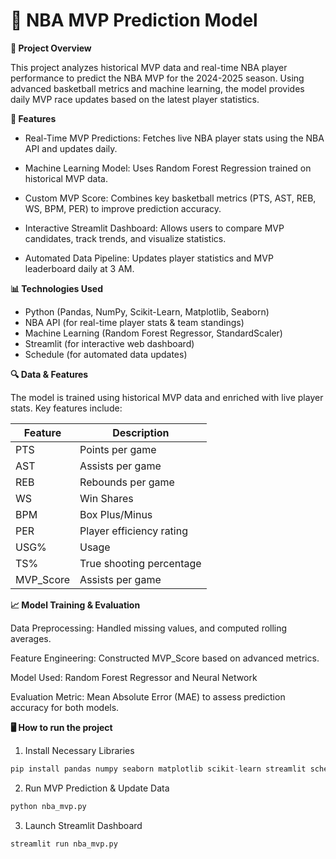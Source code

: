 # 🏀 NBA MVP Prediction Model

**📌 Project Overview**

This project analyzes historical MVP data and real-time NBA player performance to predict the NBA MVP for the 2024-2025 season. Using advanced basketball metrics and machine learning, the model provides daily MVP race updates based on the latest player statistics.

**🚀 Features**

- Real-Time MVP Predictions: Fetches live NBA player stats using the NBA API and updates daily.

- Machine Learning Model: Uses Random Forest Regression trained on historical MVP data.

- Custom MVP Score: Combines key basketball metrics (PTS, AST, REB, WS, BPM, PER) to improve prediction accuracy.

- Interactive Streamlit Dashboard: Allows users to compare MVP candidates, track trends, and visualize statistics.

- Automated Data Pipeline: Updates player statistics and MVP leaderboard daily at 3 AM.


**📊 Technologies Used**

- Python (Pandas, NumPy, Scikit-Learn, Matplotlib, Seaborn)
- NBA API (for real-time player stats & team standings)
- Machine Learning (Random Forest Regressor, StandardScaler)
- Streamlit (for interactive web dashboard)
- Schedule (for automated data updates)

**🔍 Data & Features**

The model is trained using historical MVP data and enriched with live player stats. Key features include:

| Feature | Description |
| ------------- | ------------- |
| PTS | Points per game |
| AST | Assists per game|
| REB | Rebounds per game|
| WS | Win Shares|
| BPM | Box Plus/Minus|
| PER | Player efficiency rating|
| USG% | Usage|
| TS% | True shooting percentage|
| MVP_Score | Assists per game|

**📈 Model Training & Evaluation**

Data Preprocessing: Handled missing values, and computed rolling averages. 

Feature Engineering: Constructed MVP_Score based on advanced metrics.

Model Used: Random Forest Regressor and Neural Network

Evaluation Metric: Mean Absolute Error (MAE) to assess prediction accuracy for both models. 

**🖥️ How to run the project**

1) Install Necessary Libraries

```python
pip install pandas numpy seaborn matplotlib scikit-learn streamlit schedule nba_api
```

2) Run MVP Prediction & Update Data
```python
python nba_mvp.py
```
3) Launch Streamlit Dashboard
```python
streamlit run nba_mvp.py
```



